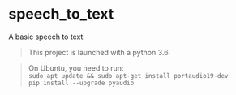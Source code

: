 # speech_to_text
A basic speech to text

>This project is launched with a python 3.6

> On Ubuntu, you need to run:  
> `sudo apt update && sudo apt-get install portaudio19-dev`  
> `pip install --upgrade pyaudio`
